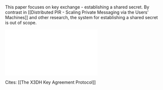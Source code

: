 This paper focuses on key exchange - establishing a shared secret. By contrast in [[Distributed PIR - Scaling Private Messaging via the Users’ Machines]] and other research, the system for establishing a shared secret is out of scope.

![](../../../../meri-public/garden/fa01bf26565d7e8804e377858604c4c4.pdf)

Cites:
[[The X3DH Key Agreement Protocol]]